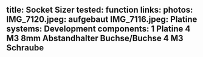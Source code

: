 title: Socket Sizer
tested: function
links:
photos:
    IMG_7120.jpeg: aufgebaut
    IMG_7116.jpeg: Platine
systems:
    Development
components:
    1 Platine
    4 M3 8mm Abstandhalter Buchse/Buchse
    4 M3 Schraube
---

